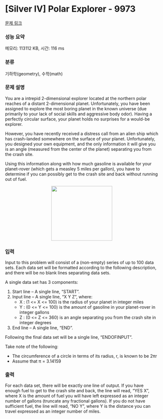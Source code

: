 # [Silver IV] Polar Explorer - 9973 

[문제 링크](https://www.acmicpc.net/problem/9973) 

### 성능 요약

메모리: 113112 KB, 시간: 116 ms

### 분류

기하학(geometry), 수학(math)

### 문제 설명

<p>You are a intrepid 2-dimensional explorer located at the northern polar reaches of a distant 2-dimensional planet. Unfortunately, you have been assigned to explore the most boring planet in the known universe (due primarily to your lack of social skills and aggressive body odor). Having a perfectly circular surface, your planet holds no surprises for a would-be explorer.</p>

<p>However, you have recently received a distress call from an alien ship which has crash-landed somewhere on the surface of your planet. Unfortunately, you designed your own equipment, and the only information it will give you is an angle (measured from the center of the planet) separating you from the crash site.</p>

<p>Using this information along with how much gasoline is available for your planet-rover (which gets a measley 5 miles per gallon), you have to determine if you can possibly get to the crash site and back without running out of fuel.</p>

<p style="text-align: center;"><img alt="" src="" style="height:180px; width:200px"></p>

### 입력 

 <p>Input to this problem will consist of a (non-empty) series of up to 100 data sets. Each data set will be formatted according to the following description, and there will be no blank lines separating data sets.</p>

<p>A single data set has 3 components:</p>

<ol>
	<li>Start line – A single line, “START”.</li>
	<li>Input line – A single line, “X Y Z”, where:
	<ul>
		<li>X : (1 <= X <= 100) is the radius of your planet in integer miles</li>
		<li>Y : (0 <= Y <= 100) is the amount of gasoline in your planet-rover in integer gallons</li>
		<li>Z : (0 <= Z <= 360) is an angle separating you from the crash site in integer degrees</li>
	</ul>
	</li>
	<li>End line – A single line, “END”.</li>
</ol>

<p>Following the final data set will be a single line, “ENDOFINPUT”.</p>

<p>Take note of the following:</p>

<ul>
	<li>The circumference of a circle in terms of its radius, r, is known to be 2πr</li>
	<li>Assume that π = 3.14159</li>
</ul>

### 출력 

 <p>For each data set, there will be exactly one line of output. If you have enough fuel to get to the crash site and back, the line will read, “YES X”, where X is the amount of fuel you will have left expressed as an integer number of gallons (truncate any fractional gallons). If you do not have sufficient fuel, the line will read, “NO Y”, where Y is the distance you can travel expressed as an integer number of miles.</p>

